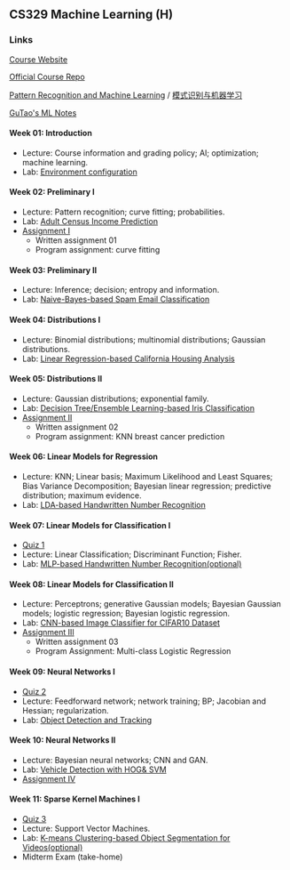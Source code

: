 ## CS329 Machine Learning (H)

### Links

[Course Website](http://hqlab.isus.tech/teaching/CS405/)

[Official Course Repo](https://github.com/SUSTech-ML-Course/Machine-Learning-Course)

[Pattern Recognition and Machine Learning](http://hqlab.isus.tech/teaching/CS405/index_files/textbook.pdf) / [模式识别与机器学习](http://hqlab.isus.tech/teaching/CS405/index_files/textbook_ch.pdf)

[GuTao's ML Notes](https://gutaozi.github.io/2023/09/12/CS329_Notes/)

#### Week 01: Introduction

- Lecture: Course information and grading policy; AI; optimization; machine learning.
- Lab: [Environment configuration](https://github.com/GuTaoZi/CS329_Machine_Learning/tree/main/Lab_Materials/Lab01_Introduction)

#### Week 02: Preliminary Ⅰ

- Lecture: Pattern recognition; curve fitting; probabilities.
- Lab: [Adult Census Income Prediction](https://github.com/GuTaoZi/CS329_Machine_Learning/blob/main/Lab_Exercises/Lab02_Exercise.ipynb)
- [Assignment Ⅰ](https://github.com/GuTaoZi/CS329_Machine_Learning/tree/main/Assignments/Assignment01_Preliminary)
  - Written assignment 01
  - Program assignment: curve fitting

#### Week 03: Preliminary Ⅱ

- Lecture: Inference; decision; entropy and information.
- Lab: [Naive-Bayes-based Spam Email Classification](https://github.com/GuTaoZi/CS329_Machine_Learning/blob/main/Lab_Exercises/Lab03_Exercise.ipynb)

#### Week 04: Distributions Ⅰ

- Lecture: Binomial distributions; multinomial distributions; Gaussian distributions.
- Lab: [Linear Regression-based California Housing Analysis](https://github.com/GuTaoZi/CS329_Machine_Learning/blob/main/Lab_Exercises/Lab04_Exercise.ipynb)

#### Week 05: Distributions Ⅱ

- Lecture: Gaussian distributions; exponential family.
- Lab: [Decision Tree/Ensemble Learning-based Iris Classification](https://github.com/GuTaoZi/CS329_Machine_Learning/blob/main/Lab_Exercises/Lab05_Exercise.ipynb)
- [Assignment Ⅱ](https://github.com/GuTaoZi/CS329_Machine_Learning/tree/main/Assignments/Assignment02_Distributions_1)
  - Written assignment 02
  - Program assignment: KNN breast cancer prediction

#### Week 06: Linear Models for Regression

- Lecture: KNN; Linear basis; Maximum Likelihood and Least Squares; Bias Variance Decomposition; Bayesian linear regression; predictive distribution; maximum evidence.
- Lab:  [LDA-based Handwritten Number Recognition](https://github.com/GuTaoZi/CS329_Machine_Learning/blob/main/Lab_Exercises/Lab06_Exercise.ipynb)

#### Week 07: Linear Models for Classification Ⅰ

- [Quiz 1](https://github.com/GuTaoZi/CS329_Machine_Learning/blob/main/Quizzes/CS329_Quiz_1.md)
- Lecture: Linear Classification; Discriminant Function; Fisher.
- Lab: [MLP-based Handwritten Number Recognition(optional)](https://github.com/GuTaoZi/CS329_Machine_Learning/blob/main/Lab_Exercises/Lab07_Exercise.ipynb)

#### Week 08: Linear Models for Classification Ⅱ

- Lecture: Perceptrons; generative Gaussian models; Bayesian Gaussian models; logistic regression; Bayesian logistic regression.
- Lab:  [CNN-based Image Classifier for CIFAR10 Dataset](https://github.com/GuTaoZi/CS329_Machine_Learning/blob/main/Lab_Exercises/Lab08_Exercise.ipynb)
- [Assignment Ⅲ](https://github.com/GuTaoZi/CS329_Machine_Learning/tree/main/Assignments/Assignment03_Distributions_2)
  - Written assignment 03
  - Program Assignment: Multi-class Logistic Regression

#### Week 09: Neural Networks Ⅰ

- [Quiz 2](https://github.com/GuTaoZi/CS329_Machine_Learning/blob/main/Quizzes/CS329_Quiz_2.md)
- Lecture: Feedforward network; network training; BP; Jacobian and Hessian; regularization.
- Lab: [Object Detection and Tracking](https://github.com/GuTaoZi/CS329_Machine_Learning/tree/main/Lab_Materials/Lab09_Object_Detection_and_Tracking)

#### Week 10: Neural Networks Ⅱ

- Lecture: Bayesian neural networks; CNN and GAN.
- Lab: [Vehicle Detection with HOG& SVM](https://github.com/GuTaoZi/CS329_Machine_Learning/blob/main/Lab_Exercises/Lab10_Exercise.ipynb)
- [Assignment Ⅳ](https://github.com/GuTaoZi/CS329_Machine_Learning/tree/main/Assignments/Assignment04_Linear_Models)

#### Week 11: Sparse Kernel Machines Ⅰ

- [Quiz 3](https://github.com/GuTaoZi/CS329_Machine_Learning/blob/main/Quizzes/CS329_Quiz_3.md)
- Lecture: Support Vector Machines.
- Lab: [K-means Clustering-based Object Segmentation for Videos(optional)](https://github.com/GuTaoZi/CS329_Machine_Learning/blob/main/Lab_Exercises/Lab11_Exercise.ipynb)
- Midterm Exam (take-home)

